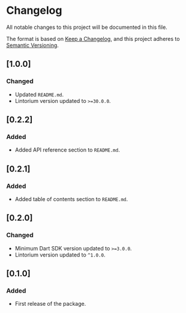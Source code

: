 # Changelog

All notable changes to this project will be documented in this file.

The format is based on [Keep a Changelog](https://keepachangelog.com/en/1.1.0/),
and this project adheres to [Semantic Versioning](https://semver.org/spec/v2.0.0.html).

## [1.0.0]

### Changed
- Updated `README.md`.
- Lintorium version updated to `>=30.0.0`.

## [0.2.2]

### Added
- Added API reference section to `README.md`.

## [0.2.1]

### Added
- Added table of contents section to `README.md`.

## [0.2.0]

### Changed
- Minimum Dart SDK version updated to `>=3.0.0`.
- Lintorium version updated to `^1.0.0`.

## [0.1.0]

### Added
- First release of the package.